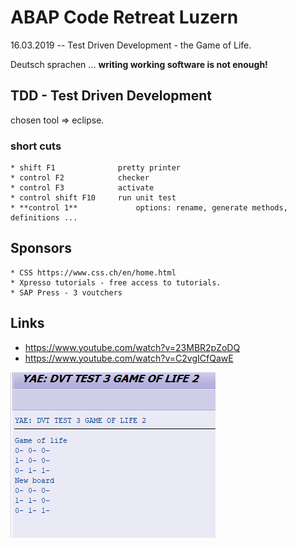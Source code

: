 # ABAP Code Retreat Luzern
16.03.2019 -- Test Driven Development - the Game of Life.

Deutsch sprachen ... 
**writing working software is not enough!**

## TDD - Test Driven Development 

chosen tool  => eclipse. 

### short cuts 
    * shift F1              pretty printer 
    * control F2            checker 
    * control F3            activate 
    * control shift F10     run unit test 
    * **control 1**             options: rename, generate methods, definitions ... 



## Sponsors 
    * CSS https://www.css.ch/en/home.html
    * Xpresso tutorials - free access to tutorials. 
    * SAP Press - 3 voutchers 

## Links 
   * https://www.youtube.com/watch?v=23MBR2pZoDQ
   * https://www.youtube.com/watch?v=C2vgICfQawE
  
  
  
  ![sc1](https://github.com/davidvela/ABAP-Code-Retreat-Luzern-/blob/master/SC.PNG)
